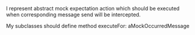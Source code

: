 I represent abstract mock expectation action which should be executed when corresponding message send will be intercepted.

My subclasses should define method 
	 executeFor: aMockOccurredMessage